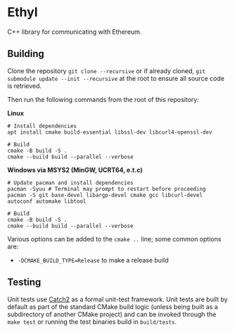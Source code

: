 # Ethyl

C++ library for communicating with Ethereum.

## Building

Clone the repository `git clone --recursive` or if already cloned, `git
submodule update --init --recursive` at the root to ensure all source code is
retrieved.

Then run the following commands from the root of this repository:

**Linux**

```
# Install dependencies
apt install cmake build-essential libssl-dev libcurl4-openssl-dev

# Build
cmake -B build -S .
cmake --build build --parallel --verbose
```

**Windows via MSYS2 (MinGW, UCRT64, e.t.c)**

```
# Update pacman and install dependencies
pacman -Syuu # Terminal may prompt to restart before proceeding
pacman -S git base-devel libargp-devel cmake gcc libcurl-devel autoconf automake libtool

# Build
cmake -B build -S .
cmake --build build --parallel --verbose
```

Various options can be added to the `cmake ..` line; some common options are:
- `-DCMAKE_BUILD_TYPE=Release` to make a release build

## Testing

Unit tests use [Catch2](https://github.com/catchorg/Catch2) as a formal
unit-test framework. Unit tests are built by default as part of the standard
CMake build logic (unless being built as a subdirectory of another CMake
project) and can be invoked through the `make test` or running the test binaries
build in `build/tests`.
